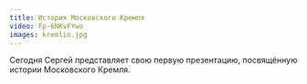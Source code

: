 ```yaml
---
title: История Московского Кремля
video: Fp-6NKvFYwo
images: kremlin.jpg
---
```


Сегодня Сергей представляет свою первую презентацию, посвящённую истории Московского Кремля.
